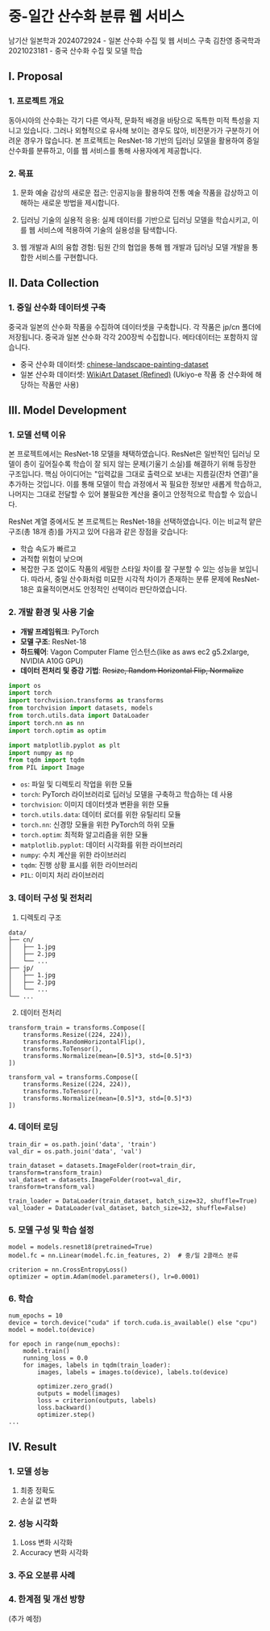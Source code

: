 # 중-일간 산수화 분류 웹 서비스

남기산 일본학과 2024072924 - 일본 산수화 수집 및 웹 서비스 구축
김찬영 중국학과 2021023181 - 중국 산수화 수집 및 모델 학습

## I. Proposal
### 1. 프로젝트 개요
동아시아의 산수화는 각기 다른 역사적, 문화적 배경을 바탕으로 독특한 미적 특성을 지니고 있습니다. 그러나 외형적으로 유사해 보이는 경우도 많아, 비전문가가 구분하기 어려운 경우가 많습니다. 본 프로젝트는 ResNet-18 기반의 딥러닝 모델을 활용하여 중일 산수화를 분류하고, 이를 웹 서비스를 통해 사용자에게 제공합니다.

### 2. 목표
1. 문화 예술 감상의 새로운 접근: 인공지능을 활용하여 전통 예술 작품을 감상하고 이해하는 새로운 방법을 제시합니다.

2. 딥러닝 기술의 실용적 응용: 실제 데이터를 기반으로 딥러닝 모델을 학습시키고, 이를 웹 서비스에 적용하여 기술의 실용성을 탐색합니다.

3. 웹 개발과 AI의 융합 경험: 팀원 간의 협업을 통해 웹 개발과 딥러닝 모델 개발을 통합한 서비스를 구현합니다.

## II. Data Collection
### 1. 중일 산수화 데이터셋 구축
중국과 일본의 산수화 작품을 수집하여 데이터셋을 구축합니다. 각 작품은 jp/cn 폴더에 저장됩니다. 중국과 일본 산수화 각각 200장씩 수집합니다. 메타데이터는 포함하지 않습니다.

- 중국 산수화 데이터셋: [chinese-landscape-painting-dataset](https://www.kaggle.com/datasets/myzhang1029/chinese-landscape-painting-dataset)
- 일본 산수화 데이터셋: [WikiArt Dataset (Refined)](https://www.kaggle.com/datasets/trungit/wikiart30k/data?select=Ukiyo_e) (Ukiyo-e 작품 중 산수화에 해당하는 작품만 사용)

## III. Model Development
### 1. 모델 선택 이유
본 프로젝트에서는 ResNet-18 모델을 채택하였습니다. 
ResNet은 일반적인 딥러닝 모델이 층이 깊어질수록 학습이 잘 되지 않는 문제(기울기 소실)를 해결하기 위해 등장한 구조입니다. 핵심 아이디어는 "입력값을 그대로 출력으로 보내는 지름길(잔차 연결)"을 추가하는 것입니다. 이를 통해 모델이 학습 과정에서 꼭 필요한 정보만 새롭게 학습하고, 나머지는 그대로 전달할 수 있어 불필요한 계산을 줄이고 안정적으로 학습할 수 있습니다.

ResNet 계열 중에서도 본 프로젝트는 ResNet-18을 선택하였습니다. 이는 비교적 얕은 구조(총 18개 층)를 가지고 있어 다음과 같은 장점을 갖습니다:
- 학습 속도가 빠르고
- 과적합 위험이 낮으며
- 복잡한 구조 없이도 작품의 세밀한 스타일 차이를 잘 구분할 수 있는 성능을 보입니다.
따라서, 중일 산수화처럼 미묘한 시각적 차이가 존재하는 분류 문제에 ResNet-18은 효율적이면서도 안정적인 선택이라 판단하였습니다.

### 2. 개발 환경 및 사용 기술 
- **개발 프레임워크**: PyTorch
- **모델 구조**: ResNet-18
- **하드웨어**: Vagon Computer Flame 인스턴스(like as aws ec2 g5.2xlarge, NVIDIA A10G GPU)
- **데이터 전처리 및 증강 기법**: ~~Resize, Random Horizontal Flip, Normalize~~
```python
import os
import torch
import torchvision.transforms as transforms
from torchvision import datasets, models
from torch.utils.data import DataLoader
import torch.nn as nn
import torch.optim as optim

import matplotlib.pyplot as plt
import numpy as np
from tqdm import tqdm
from PIL import Image
```
- `os`: 파일 및 디렉토리 작업을 위한 모듈
- `torch`: PyTorch 라이브러리로 딥러닝 모델을 구축하고 학습하는 데 사용
- `torchvision`: 이미지 데이터셋과 변환을 위한 모듈
- `torch.utils.data`: 데이터 로더를 위한 유틸리티 모듈
- `torch.nn`: 신경망 모듈을 위한 PyTorch의 하위 모듈
- `torch.optim`: 최적화 알고리즘을 위한 모듈
- `matplotlib.pyplot`: 데이터 시각화를 위한 라이브러리
- `numpy`: 수치 계산을 위한 라이브러리
- `tqdm`: 진행 상황 표시를 위한 라이브러리
- `PIL`: 이미지 처리 라이브러리

### 3. 데이터 구성 및 전처리
1. 디렉토리 구조
```
data/
├── cn/
│   ├── 1.jpg
│   ├── 2.jpg
│   └── ...
├── jp/
│   ├── 1.jpg
│   ├── 2.jpg
│   └── ...
└── ...
```
2. 데이터 전처리
```
transform_train = transforms.Compose([
    transforms.Resize((224, 224)),
    transforms.RandomHorizontalFlip(),
    transforms.ToTensor(),
    transforms.Normalize(mean=[0.5]*3, std=[0.5]*3)
])

transform_val = transforms.Compose([
    transforms.Resize((224, 224)),
    transforms.ToTensor(),
    transforms.Normalize(mean=[0.5]*3, std=[0.5]*3)
])
```

### 4. 데이터 로딩 
```
train_dir = os.path.join('data', 'train')
val_dir = os.path.join('data', 'val')

train_dataset = datasets.ImageFolder(root=train_dir, transform=transform_train)
val_dataset = datasets.ImageFolder(root=val_dir, transform=transform_val)

train_loader = DataLoader(train_dataset, batch_size=32, shuffle=True)
val_loader = DataLoader(val_dataset, batch_size=32, shuffle=False)
```

### 5. 모델 구성 및 학습 설정 
```
model = models.resnet18(pretrained=True)
model.fc = nn.Linear(model.fc.in_features, 2)  # 중/일 2클래스 분류

criterion = nn.CrossEntropyLoss()
optimizer = optim.Adam(model.parameters(), lr=0.0001)
```

### 6. 학습 
```
num_epochs = 10
device = torch.device("cuda" if torch.cuda.is_available() else "cpu")
model = model.to(device)

for epoch in range(num_epochs):
    model.train()
    running_loss = 0.0
    for images, labels in tqdm(train_loader):
        images, labels = images.to(device), labels.to(device)

        optimizer.zero_grad()
        outputs = model(images)
        loss = criterion(outputs, labels)
        loss.backward()
        optimizer.step()
...
```
## IV. Result 
### 1. 모델 성능
1. 최종 정확도
2. 손실 값 변화


### 2. 성능 시각화
1. Loss 변화 시각화
2. Accuracy 변화 시각화

### 3. 주요 오분류 사례 

### 4. 한계점 및 개선 방향 

(추가 예정)

